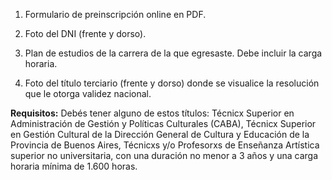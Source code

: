 1. Formulario de preinscripción online en PDF.

2. Foto del DNI (frente y dorso).

3. Plan de estudios de la carrera de la que egresaste. Debe incluir la carga horaria.

4. Foto del título terciario (frente y dorso) donde se visualice la resolución que le otorga validez nacional.



**Requisitos:** Debés tener alguno de estos títulos: Técnicx Superior en Administración de Gestión y Políticas Culturales (CABA), Técnicx Superior en Gestión Cultural de la Dirección General de Cultura y Educación de la Provincia de Buenos Aires, Técnicxs y/o Profesorxs de Enseñanza Artística superior no universitaria, con una duración no menor a 3 años y una carga horaria mínima de 1.600 horas.